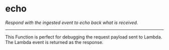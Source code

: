# echo

*Respond with the ingested event to echo back what is received.*

---

This Function is perfect for debugging the request payload sent to Lambda.  The Lambda event is returned as the response.